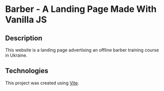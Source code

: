 # Barber - A Landing Page Made With Vanilla JS

## Description

This website is a landing page advertising an offline barber training course in Ukraine.

## Technologies

This project was created using [Vite](https://vitejs.dev/).
